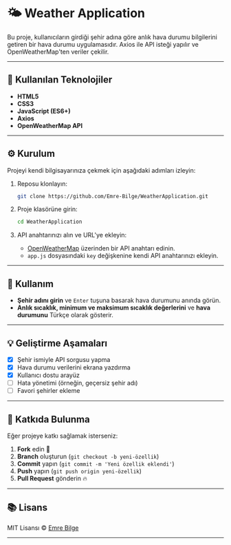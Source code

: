 # 🌤️ Weather Application

Bu proje, kullanıcıların girdiği şehir adına göre anlık hava durumu bilgilerini getiren bir hava durumu uygulamasıdır. Axios ile API isteği yapılır ve OpenWeatherMap'ten veriler çekilir.

---

## 🚀 Kullanılan Teknolojiler

- **HTML5**
- **CSS3**
- **JavaScript (ES6+)**
- **Axios**
- **OpenWeatherMap API**

---

## ⚙️ Kurulum

Projeyi kendi bilgisayarınıza çekmek için aşağıdaki adımları izleyin:

1. Reposu klonlayın:

    ```bash
    git clone https://github.com/Emre-Bilge/WeatherApplication.git
    ```

2. Proje klasörüne girin:

    ```bash
    cd WeatherApplication
    ```

3. API anahtarınızı alın ve URL'ye ekleyin:
    - [OpenWeatherMap](https://openweathermap.org/api) üzerinden bir API anahtarı edinin.
    - `app.js` dosyasındaki `key` değişkenine kendi API anahtarınızı ekleyin.

---

## 📌 Kullanım

- **Şehir adını girin** ve `Enter` tuşuna basarak hava durumunu anında görün.
- **Anlık sıcaklık, minimum ve maksimum sıcaklık değerlerini** ve **hava durumunu** Türkçe olarak gösterir.

---


## 💡 Geliştirme Aşamaları

- [x] Şehir ismiyle API sorgusu yapma
- [x] Hava durumu verilerini ekrana yazdırma
- [x] Kullanıcı dostu arayüz
- [ ] Hata yönetimi (örneğin, geçersiz şehir adı)
- [ ] Favori şehirler ekleme

---

## 🤝 Katkıda Bulunma

Eğer projeye katkı sağlamak isterseniz:

1. **Fork** edin 🍴
2. **Branch** oluşturun (`git checkout -b yeni-özellik`)
3. **Commit** yapın (`git commit -m 'Yeni özellik eklendi'`)
4. **Push** yapın (`git push origin yeni-özellik`)
5. **Pull Request** gönderin 🔥

---

## 📚 Lisans

MIT Lisansı © [Emre Bilge](https://github.com/Emre-Bilge)

---
